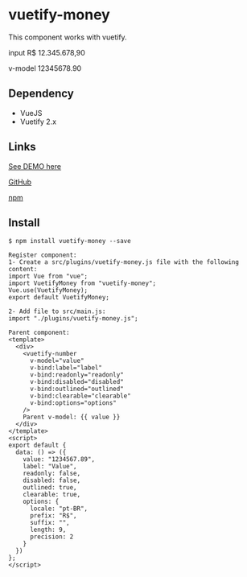 # vuetify-money

This component works with vuetify.

input
R$ 12.345.678,90

v-model
12345678.90

## Dependency
- VueJS
- Vuetify 2.x

## Links
<p><a href="https://59hh7.codesandbox.io/">See DEMO here</a></p>
<p><a href="https://github.com/juareznasato/vuetify-money" target="_blank">GitHub</a></p>
<p><a href="https://www.npmjs.com/package/vuetify-money" target="_blank">npm</a></p>

## Install
```
$ npm install vuetify-money --save

Register component:
1- Create a src/plugins/vuetify-money.js file with the following content:
import Vue from "vue";
import VuetifyMoney from "vuetify-money";
Vue.use(VuetifyMoney);
export default VuetifyMoney;

2- Add file to src/main.js:
import "./plugins/vuetify-money.js";

Parent component:
<template>
  <div>
    <vuetify-number
      v-model="value"
      v-bind:label="label"
      v-bind:readonly="readonly"
      v-bind:disabled="disabled"
      v-bind:outlined="outlined"
      v-bind:clearable="clearable"
      v-bind:options="options"
    />
    Parent v-model: {{ value }}
  </div>
</template>
<script>
export default {
  data: () => ({
    value: "1234567.89",
    label: "Value",
    readonly: false,
    disabled: false,
    outlined: true,
    clearable: true,
    options: {
      locale: "pt-BR",
      prefix: "R$",
      suffix: "",
      length: 9,
      precision: 2
    }
  })
};
</script>

